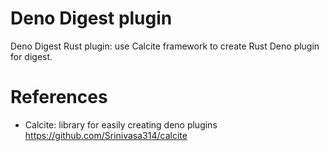 Deno Digest plugin
==================

Deno Digest Rust plugin: use Calcite framework to create Rust Deno plugin for digest.


# References

* Calcite: library for easily creating deno plugins https://github.com/Srinivasa314/calcite
